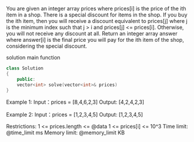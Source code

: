 You are given an integer array prices where prices[i] is the price of the ith item in a shop.
There is a special discount for items in the shop. If you buy the ith item, then you will receive a discount equivalent to prices[j] where j is the minimum index such that j > i and prices[j] <= prices[i]. Otherwise, you will not receive any discount at all.
Return an integer array answer where answer[i] is the final price you will pay for the ith item of the shop, considering the special discount.

solution main function
```cpp
class Solution
{
    public:
    vector<int> solve(vector<int>& prices)
}
```

Example 1:
Input：prices = [8,4,6,2,3]
Output: [4,2,4,2,3]

Example 2:
Input：prices = [1,2,3,4,5]
Output: [1,2,3,4,5]

Restrictions:
1 <= prices.length <= @data
1 <= prices[i] <= 10^3
Time limit: @time_limit ms
Memory limit: @memory_limit KB